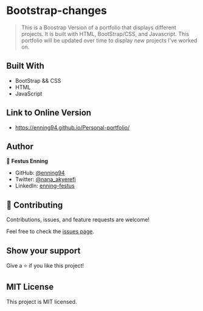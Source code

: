# Bootstrap-changes

> This is a Boostrap Version of a portfolio that displays different projects. It is built with HTML, BootStrap/CSS, and Javascript. This portfolio will be updated over time to display new projects I've worked on. 

## Built With

- BootStrap && CSS
- HTML 
- JavaScript

## Link to Online Version

- https://enning94.github.io/Personal-portfolio/

## Author

👤 **Festus Enning**

- GitHub: [@enning94](https://github.com/Enning94)
- Twitter: [@nana_akyerefi](https://twitter.com/nana_akyerefi)
- LinkedIn: [enning-festus](https://linkedin.com/in/enning-festus)

## 🤝 Contributing

Contributions, issues, and feature requests are welcome!

Feel free to check the [issues page](../../issues/).

## Show your support

Give a ⭐️ if you like this project!

## MIT License
This project is MIT licensed.